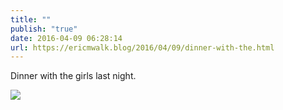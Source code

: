 ```yaml
---
title: ""
publish: "true"
date: 2016-04-09 06:28:14
url: https://ericmwalk.blog/2016/04/09/dinner-with-the.html
---
```


Dinner with the girls last night.

![](https://ericmwalk.blog/uploads/2022/ec882e63f1.jpg)